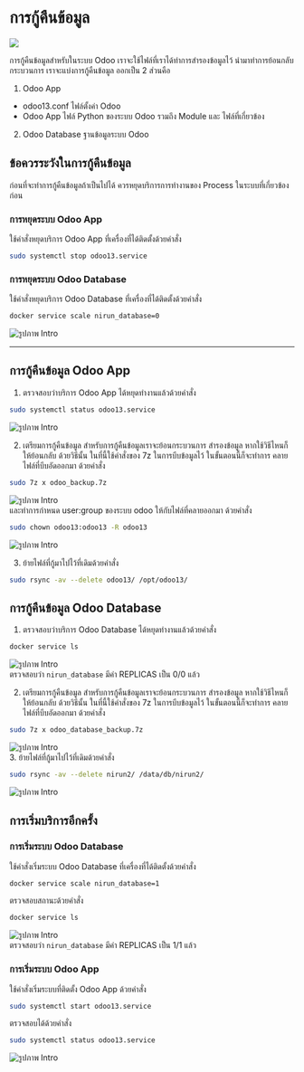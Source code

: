# การกู้คืนข้อมูล
<img src="image\restore.svg">  

การกู้คืนข้อมูลสำหรับในระบบ Odoo เราจะใช้ไฟล์ที่เราได้ทำการสำรองข้อมูลไว้ นำมาทำการย้อนกลับกระบวนการ เราจะแบ่งการกู้คืนข้อมูล ออกเป็น 2 ส่วนคือ  
1. Odoo App
  - odoo13.conf ไฟล์ตั้งค่า Odoo
  - Odoo App ไฟล์ Python ของระบบ Odoo รวมถึง Module และ ไฟล์ที่เกี่ยวข้อง
2. Odoo Database ฐานข้อมูลระบบ Odoo

## ข้อควรระวังในการกู้คืนข้อมูล
ก่อนที่จะทำการกู้คืนข้อมูลถ้าเป็นไปได้ ควรหยุดบริการการทำงานของ Process ในระบบที่เกี่ยวข้องก่อน

### การหยุดระบบ Odoo App
ใช้คำสั่งหยุดบริการ Odoo App ที่เครื่องที่ได้ติดตั้งด้วยคำสั่ง
```sh
sudo systemctl stop odoo13.service
```

### การหยุดระบบ Odoo Database
ใช้คำสั่งหยุดบริการ Odoo Database ที่เครื่องที่ได้ติดตั้งด้วยคำสั่ง
```sh
docker service scale nirun_database=0
```
![รูปภาพ Intro](image/stop_database.png)  

---
## การกู้คืนข้อมูล Odoo App
1. ตรวจสอบว่าบริการ Odoo App ได้หยุดทำงานแล้วด้วยคำสั่ง
```sh
sudo systemctl status odoo13.service
```
![รูปภาพ Intro](image/o_1.png)  

2. เตรียมการกู้คืนข้อมูล
  สำหรับการกู้คืนข้อมูลเราจะย้อนกระบวนการ สำรองข้อมูล หากใช้วิธีไหนก็ให้ย้อนกลับ ด้วยวิธีนั้น ในที่นี้ใช้คำสั่งของ 7z ในการบีบข้อมูลไว้ ในขั้นตอนนี้ก็จะทำการ คลายไฟล์ที่บีบอัดออกมา ด้วยคำสั่ง
  ```sh
  sudo 7z x odoo_backup.7z
  ```
  ![รูปภาพ Intro](image/o_2.png)  
  และทำการกำหนด user:group ของระบบ odoo ให้กับไฟล์ที่คลายออกมา ด้วยคำสั่ง
  ```sh
  sudo chown odoo13:odoo13 -R odoo13
  ```
  ![รูปภาพ Intro](image/o_22.png)  

3. ย้ายไฟล์ที่กู้มาไปไว้ที่เดิมด้วยคำสั่ง
  ```sh
  sudo rsync -av --delete odoo13/ /opt/odoo13/
  ```

## การกู้คืนข้อมูล Odoo Database
1. ตรวจสอบว่าบริการ Odoo Database ได้หยุดทำงานแล้วด้วยคำสั่ง
  ```sh
  docker service ls
  ```
  ![รูปภาพ Intro](image/d_1.png)  
  ตรวจสอบว่า `nirun_database` มีค่า REPLICAS เป็น 0/0 แล้ว

2. เตรียมการกู้คืนข้อมูล
  สำหรับการกู้คืนข้อมูลเราจะย้อนกระบวนการ สำรองข้อมูล หากใช้วิธีไหนก็ให้ย้อนกลับ ด้วยวิธีนั้น ในที่นี้ใช้คำสั่งของ 7z ในการบีบข้อมูลไว้ ในขั้นตอนนี้ก็จะทำการ คลายไฟล์ที่บีบอัดออกมา ด้วยคำสั่ง
  ```sh
  sudo 7z x odoo_database_backup.7z
  ```
  ![รูปภาพ Intro](image/d_2.png)  
3. ย้ายไฟล์ที่กู้มาไปไว้ที่เดิมด้วยคำสั่ง
  ```sh
  sudo rsync -av --delete nirun2/ /data/db/nirun2/
  ```
  ![รูปภาพ Intro](image/d_3.png)  

## การเริ่มบริการอีกครั้ง
### การเริ่มระบบ Odoo Database
ใช้คำสั่งเริ่มระบบ Odoo Database ที่เครื่องที่ได้ติดตั้งด้วยคำสั่ง
```sh
docker service scale nirun_database=1
```
ตรวจสอบสถานะด้วยคำสั่ง
```sh
docker service ls
```
![รูปภาพ Intro](image/db_start.png)  
ตรวจสอบว่า `nirun_database` มีค่า REPLICAS เป็น 1/1 แล้ว

### การเริ่มระบบ Odoo App
ใช้คำสั่งเริ่มระบบที่ติดตั้ง Odoo App ด้วยคำสั่ง
```sh
sudo systemctl start odoo13.service
```
ตรวจสอบได้ด้วยคำสั่ง
```sh
sudo systemctl status odoo13.service
```
![รูปภาพ Intro](image/odoo_start.png)  
